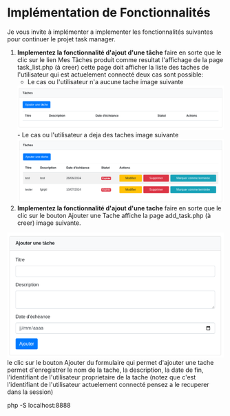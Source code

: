 # Implémentation de Fonctionnalités
Je vous invite à implémenter a implementer les fonctionnalités suivantes pour continuer le projet task manager.

1) **Implementez la fonctionnalité d'ajout d'une tâche**
faire en sorte que le clic sur le lien Mes Tâches produit comme resultat l'affichage de la page task_list.php (à creer) cette page doit afficher la liste des taches de l'utilisateur qui est actuelement connecté deux cas sont possible:
    - Le cas ou l'utilisateur n'a aucune tache image suivante
    <img src="./assets/imgs/3.png"/>
    - Le cas ou l'utilisateur a deja des taches image suivante
    <img src="./assets/imgs/1.png"/>
2) **Implementez la fonctionnalité d'ajout d'une tache**
faire en sorte que le clic sur le bouton Ajouter une Tache affiche la page add_task.php (à creer) image suivante.
<img src="./assets/imgs/2.png"/>
le clic sur le bouton Ajouter du formulaire qui permet d'ajouter une tache permet d'enregistrer le nom de la tache, la description, la date de fin, l'identifiant de l'utilisateur proprietaire de la tache (notez que c'est l'identifiant de l'utilisateur actuelement connecté pensez a le recuperer dans la session)


php -S localhost:8888
